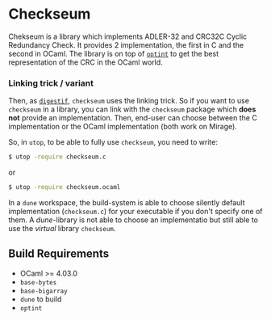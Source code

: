 Checkseum
=========

Chekseum is a library which implements ADLER-32 and CRC32C Cyclic Redundancy
Check. It provides 2 implementation, the first in C and the second in OCaml. The
library is on top of [`optint`](https://github.com/dinosaure/optint.git) to get
the best representation of the CRC in the OCaml world.

### Linking trick / variant

Then, as [`digestif`](https://github.com/mirage/digestif.git), `checkseum` uses
the linking trick. So if you want to use `checkseum` in a library, you can link
with the `checkseum` package which **does not** provide an implementation. Then,
end-user can choose between the C implementation or the OCaml implementation
(both work on Mirage).

So, in `utop`, to be able to fully use `checkseum`, you need to write:
```sh
$ utop -require checkseum.c
```
or
```sh
$ utop -require checkseum.ocaml
```

In a `dune` workspace, the build-system is able to choose silently default
implementation (`checkseum.c`) for your executable if you don't specify one of them.
A _dune_-library is not able to choose an implementatio but still able to use the
_virtual_ library `checkseum`.

## Build Requirements

 * OCaml >= 4.03.0
 * `base-bytes`
 * `base-bigarray`
 * `dune` to build
 * `optint`

